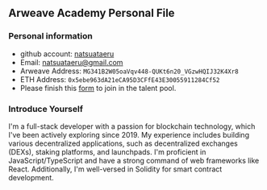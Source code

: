 ## Arweave Academy Personal File

### Personal information

- github account: [natsuataeru](https://github.com/natsuataeru)
- Email: [natsuataeru@gmail.com](mailto:natsuataeru@gmail.com)
- Arweave Address: `MG341B2W05oaVqv448-QUKt6n20_VGzwHQIJ32K4Xr8`
- ETH Address: `0x5ebe963dA21eCA95D3CFfE43E30055911284Cf52`
- Please finish this [form](https://docs.google.com/forms/d/e/1FAIpQLSfWA5fIIcBgmRppm3jNz5vmf9Mai_QMVil-2pO4r7YKn_Zhtw/viewform?usp=sf_link) to join in the talent pool.

### Introduce Yourself

I'm a full-stack developer with a passion for blockchain technology, which I've been actively exploring since 2019. My experience includes building various decentralized applications, such as decentralized exchanges (DEXs), staking platforms, and launchpads. I'm proficient in JavaScript/TypeScript and have a strong command of web frameworks like React. Additionally, I'm well-versed in Solidity for smart contract development.
